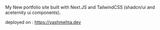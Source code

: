 My New portfolio site built with Next.JS and TailwindCSS (shadcn/ui and aceternity ui components).

deployed on : https://yashmehta.dev